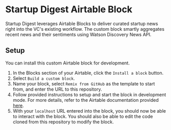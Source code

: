 # Startup Digest Airtable Block

 Startup Digest leverages Airtable Blocks to deliver curated startup news right into the VC's existing workflow. The custom block smartly aggregates recent news and their sentiments using Watson Discovery News API.

 ## Setup

You can install this custom Airtable block for development.

1. In the Blocks section of your Airtable, click the `Install a block` button.
2. Select `Build a custom block`.
3. Name your block, select `Remix from GitHub` as the template to start from, and enter the URL to this repository.
4. Follow provided instructions to setup and start the block in development mode. For more details, refer to the Airtable documentation provided [here](https://airtable.com/developers/blocks/guides/getting-started).
5. With your `localhost` URL entered into the block, you should now be able to interact with the block. You should also be able to edit the code cloned from this repository to modify the block.